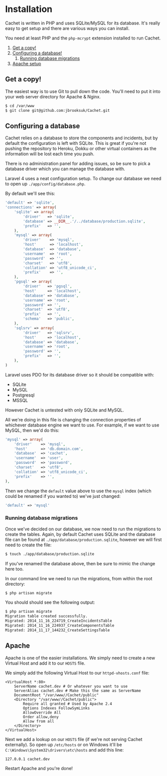 # Installation

Cachet is written in PHP and uses SQLite/MySQL for its database. It's really easy to get setup and there are various ways you can install.

You need at least PHP and the `php-mcrypt` extension installed to run Cachet.

1. [Get a copy!](#get-a-copy)
2. [Configuring a database!](#configuring-a-database)
	1. [Running database migrations](#running-database-migrations)
3. [Apache setup](#apache)

## Get a copy!

The easiest way is to use Git to pull down the code. You'll need to put it into your web server directory for Apache & Nginx.

```bash
$ cd /var/www
$ git clone git@github.com:jbrooksuk/Cachet.git
```

## Configuring a database

Cachet relies on a database to store the components and incidents, but by default the configuration is left with SQLite. This is great if you're not pushing the repository to Heroku, Dokku or other virtual containers as the information will be lost each time you push.

There is no administration panel for adding issues, so be sure to pick a database driver which you can manage the database with.

Laravel 4 uses a neat configuration setup. To change our database we need to open up `./app/config/database.php`.

By default we'll see this:

```php
'default' => 'sqlite',
'connections' => array(
	'sqlite' => array(
		'driver'   => 'sqlite',
		'database' => __DIR__.'/../database/production.sqlite',
		'prefix'   => '',
	),
	'mysql' => array(
		'driver'    => 'mysql',
		'host'      => 'localhost',
		'database'  => 'database',
		'username'  => 'root',
		'password'  => '',
		'charset'   => 'utf8',
		'collation' => 'utf8_unicode_ci',
		'prefix'    => '',
	),
	'pgsql' => array(
		'driver'   => 'pgsql',
		'host'     => 'localhost',
		'database' => 'database',
		'username' => 'root',
		'password' => '',
		'charset'  => 'utf8',
		'prefix'   => '',
		'schema'   => 'public',
	),
	'sqlsrv' => array(
		'driver'   => 'sqlsrv',
		'host'     => 'localhost',
		'database' => 'database',
		'username' => 'root',
		'password' => '',
		'prefix'   => '',
	),
)
```

Laravel uses PDO for its database driver so it should be compatible with:

- SQLite
- MySQL
- Postgresql
- MSSQL

However Cachet is untested with only SQLite and MySQL.

All we're doing in this file is changing the connection properties of whichever database engine we want to use. For example, if we want to use MySQL, then we'd do this:

```php
'mysql' => array(
	'driver'    => 'mysql',
	'host'      => 'db.domain.com',
	'database'  => 'cachet',
	'username'  => 'user',
	'password'  => 'password',
	'charset'   => 'utf8',
	'collation' => 'utf8_unicode_ci',
	'prefix'    => '',
),
```

Then we change the `default` value above to use the `mysql` index (which could be renamed if you wanted to) we've just changed:

```php
'default' => 'mysql'
```

### Running database migrations

Once we've decided on our database, we now need to run the migrations to create the tables. Again, by default Cachet uses SQLite and the database file can be found at `./app/database/production.sqlite`, however we will first need to create the file:

```bash
$ touch ./app/database/production.sqlite
```

If you've renamed the database above, then be sure to mimic the change here too.

In our command line we need to run the migrations, from within the root directory:

```bash
$ php artisan migrate
```

You should should see the following output:

```bash
$ php artisan migrate
Migration table created successfully.
Migrated: 2014_11_16_224719_CreateIncidentsTable
Migrated: 2014_11_16_224937_CreateComponentsTable
Migrated: 2014_11_17_144232_CreateSettingsTable
```

## Apache

Apache is one of the easier installations. We simply need to create a new Virtual Host and add it to our `HOSTS` file.

We simply add the following Virtual Host to our `httpd-vhosts.conf` file:

```
<VirtualHost *:80>
	ServerName cachet.dev # Or whatever you want to use
	ServerAlias cachet.dev # Make this the same as ServerName
	DocumentRoot "/var/www//Cachet/public"
	<Directory "/var/www//Cachet/public">
		Require all granted # Used by Apache 2.4
		Options Indexes FollowSymLinks
		AllowOverride All
		Order allow,deny
		Allow from all
	</Directory>
</VirtualHost>
```

Next we add a lookup on our `HOSTS` file (if we're not serving Cachet externally). So open up `/etc/hosts` or on Windows it'll be `C:\Windows\System32\drivers\etc\hosts` and add this line:

```
127.0.0.1 cachet.dev
```

Restart Apache and you're done!
